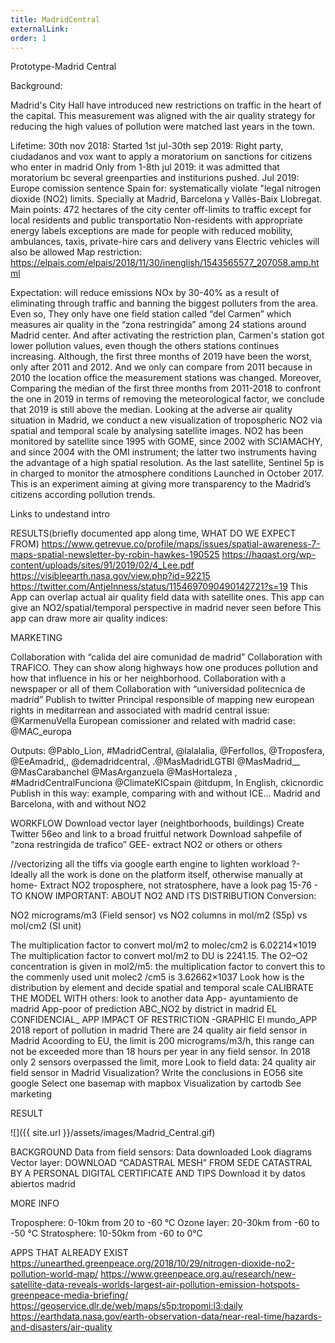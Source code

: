 ```yaml
---
title: MadridCentral
externalLink:
order: 1
---
```

Prototype-Madrid Central

Background:

Madrid's City Hall have introduced new restrictions on traffic in the heart of the capital. This measurement was aligned with the air quality strategy for reducing the high values of pollution were matched last years in the town.

Lifetime:
30th nov 2018: Started
1st jul-30th sep 2019: Right party, ciudadanos and vox want to apply a moratorium on sanctions  for citizens who enter in madrid
Only from 1-8th jul 2019: it was admitted that moratorium bc several greenparties and institurions pushed.
Jul 2019: Europe comission sentence Spain for: systematically violate "legal nitrogen dioxide (NO2) limits. Specially at Madrid, Barcelona y Vallès-Baix Llobregat.
Main points:
472 hectares of the city center off-limits to traffic
except for local residents and public transportatio
Non-residents with appropriate energy labels
exceptions are made for people with reduced mobility, ambulances, taxis, private-hire cars and delivery vans
Electric vehicles will also be allowed
Map restriction:
https://elpais.com/elpais/2018/11/30/inenglish/1543565577_207058.amp.html

Expectation:
will reduce emissions NOx by 30-40% as a result of eliminating through traffic and banning the biggest polluters from the area.
Even so, They only have one field station called “del Carmen” which measures air quality in the “zona restringida” among 24 stations around Madrid center. And after activating the restriction plan, Carmen's station got lower pollution values, even though the others stations continues increasing.
Although, the first three months of 2019 have been the worst, only after 2011 and 2012. And we only can compare from 2011 because in 2010 the location office the measurement stations was changed.
Moreover, Comparing the median of the first three months from 2011-2018 to confront the one in 2019 in terms of removing the meteorological factor, we conclude that 2019 is still above the median.
Looking at the adverse air quality situation in Madrid, we conduct a new visualization of tropospheric NO2 via spatial and temporal scale by analysing satellite images.
NO2 has been monitored by satellite since 1995 with GOME, since 2002 with SCIAMACHY, and since 2004 with the OMI instrument; the latter two instruments having the advantage of a high spatial resolution. As the last satellite, Sentinel 5p is in charged to monitor the atmosphere conditions Launched in October 2017.
This is an experiment aiming at giving more transparency to the Madrid’s citizens according pollution trends.

Links to undestand intro

RESULTS(briefly documented app along time, WHAT DO WE EXPECT FROM)
https://www.getrevue.co/profile/maps/issues/spatial-awareness-7-maps-spatial-newsletter-by-robin-hawkes-190525
https://haqast.org/wp-content/uploads/sites/91/2019/02/4_Lee.pdf
https://visibleearth.nasa.gov/view.php?id=92215
https://twitter.com/AntjeInness/status/1154697090490142721?s=19
This App can overlap actual air quality field data with satellite ones.
This app can give an NO2/spatial/temporal perspective in madrid never seen before
This app can draw more air quality indices:



MARKETING

Collaboration with “calida del aire comunidad de madrid”
Collaboration with TRAFICO. They can show along highways how one produces pollution and how that influence in his or her neighborhood.
Collaboration with a newspaper or all of them
Collaboration with “universidad politecnica de madrid”
Publish to twitter
Principal responsible of mapping new european rights in meditarrean and associated with madrid central issue: @KarmenuVella
European comissioner and related with madrid case: @MAC_europa

Outputs: @Pablo_Lion, #MadridCentral, @lalalalia, @Ferfollos, @Troposfera, @EeAmadrid,, @demadridcentral, .@MasMadridLGTBI @MasMadrid__ @MasCarabanchel @MasArganzuela @MasHortaleza , #MadridCentralFunciona
@ClimateKICspain @itdupm, In English, ckicnordic
Publish in this way: example, comparing with and without ICE...
Madrid and Barcelona, with and without NO2

WORKFLOW
Download vector layer (neightborhoods, buildings)
Create Twitter 56eo and link to a broad fruitful network
Download sahpefile of “zona restringida de trafico”
GEE- extract NO2 or others or others

//vectorizing all the tiffs via google earth engine to lighten workload ?-Ideally all the work is done on the platform itself, otherwise manually at home-
Extract NO2 troposphere, not stratosphere, have a look pag 15-76 - TO KNOW
IMPORTANT: ABOUT NO2 AND ITS DISTRIBUTION
Conversion:

NO2 micrograms/m3 (Field sensor) vs NO2 columns in mol/m2 (S5p) vs mol/cm2 (SI unit)

The multiplication factor to convert mol/m2 to molec/cm2 is 6.02214×1019
The multiplication factor to convert mol/m2 to DU is 2241.15.
The O2–O2 concentration is given in mol2/m5: the multiplication factor to convert this to the commenly used unit molec2 /cm5 is 3.62662×1037
Look how is the distribution by element and decide spatial and temporal scale
CALIBRATE THE MODEL WITH others: look to another data
App- ayuntamiento de madrid
App-poor of prediction
ABC_NO2 by district in madrid
EL CONFIDENCIAL_ APP
IMPACT OF RESTRICTION -GRAPHIC
El mundo_APP
2018 report of pollution in madrid
There are 24 quality air field sensor in Madrid
Acoording to EU, the limit is 200 micrograms/m3/h, this range can not be exceeded more than 18 hours per year in any field sensor.
In 2018 only 2 sensors overpassed the limit, more
Look to field data: 24 quality air field sensor in Madrid
Visualization?
Write the conclusions in EO56 site google
Select one basemap with mapbox
Visualization by cartodb
See marketing

RESULT

![]({{ site.url }}/assets/images/Madrid_Central.gif)


BACKGROUND
Data from field sensors:
Data downloaded
Look diagrams
Vector layer:
DOWNLOAD “CADASTRAL MESH” FROM SEDE CATASTRAL BY A PERSONAL DIGITAL CERTIFICATE AND TIPS
Download it by datos abiertos madrid

MORE INFO

Troposphere: 0-10km from 20 to -60 °C
Ozone layer: 20-30km from -60 to -50 °C
Stratosphere: 10-50km from -60 to 0°C


APPS THAT ALREADY EXIST
https://unearthed.greenpeace.org/2018/10/29/nitrogen-dioxide-no2-pollution-world-map/
https://www.greenpeace.org.au/research/new-satellite-data-reveals-worlds-largest-air-pollution-emission-hotspots-greenpeace-media-briefing/
https://geoservice.dlr.de/web/maps/s5p:tropomi:l3:daily
https://earthdata.nasa.gov/earth-observation-data/near-real-time/hazards-and-disasters/air-quality
